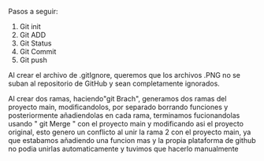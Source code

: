 Pasos a seguir: 
1. Git init
2. Git ADD
3. Git Status
4. Git Commit
5. Git push

Al crear el archivo de .gitIgnore, queremos que los archivos .PNG no se suban al repositorio de GitHub y sean completamente ignorados.

Al crear dos ramas, haciendo"git Brach", generamos dos ramas del proyecto main, modificandolos, por separado borrando funciones y posteriormente añadiendolas en cada rama, terminamos fucionandolas usando " git Merge " con el proyecto main y modificando asi el proyecto original, esto genero un conflicto al unir la rama 2 con el proyecto main, ya que estabamos añadiendo una funcion mas y la propia plataforma de github no podia unirlas automaticamente y tuvimos que hacerlo manualmente